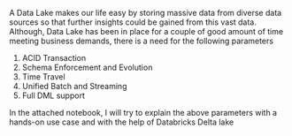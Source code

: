 A Data Lake makes our life easy by storing massive data from diverse data sources so that further insights could be gained from this vast data.
Although, Data Lake has been in place for a couple of good amount of time meeting business demands, there is a need for the following parameters
1.	ACID Transaction
2.	Schema Enforcement and Evolution
3.	Time Travel
4.	Unified Batch and Streaming
5.	Full DML support

In the attached notebook, I will try to explain the above parameters with a hands-on use case and with the help of Databricks Delta lake
